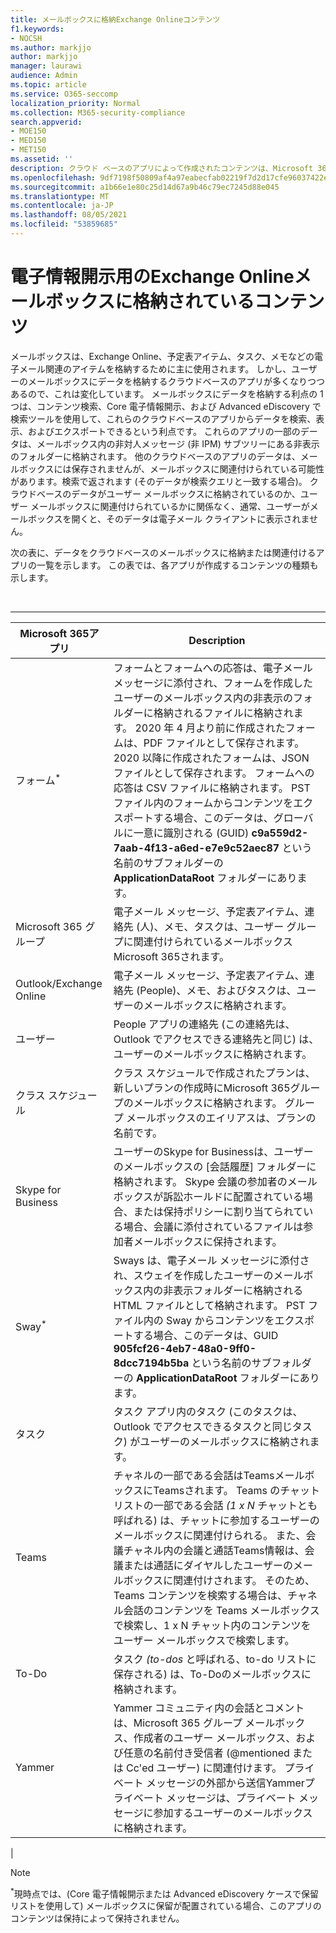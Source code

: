 ```yaml
---
title: メールボックスに格納Exchange Onlineコンテンツ
f1.keywords:
- NOCSH
ms.author: markjjo
author: markjjo
manager: laurawi
audience: Admin
ms.topic: article
ms.service: O365-seccomp
localization_priority: Normal
ms.collection: M365-security-compliance
search.appverid:
- MOE150
- MED150
- MET150
ms.assetid: ''
description: クラウド ベースのアプリによって作成されたコンテンツは、Microsoft 365のメールボックスに格納または関連付Exchange Onlineされます。 このコンテンツは、Microsoft 電子情報開示ツールを使用して検索できます。
ms.openlocfilehash: 9df7198f50809af4a97eabecfab02219f7d2d17cfe96037422e8516fd2567a1b
ms.sourcegitcommit: a1b66e1e80c25d14d67a9b46c79ec7245d88e045
ms.translationtype: MT
ms.contentlocale: ja-JP
ms.lasthandoff: 08/05/2021
ms.locfileid: "53859685"
---
```

# <a name="content-stored-in-exchange-online-mailboxes-for-ediscovery"></a>電子情報開示用のExchange Onlineメールボックスに格納されているコンテンツ

メールボックスは、Exchange Online、予定表アイテム、タスク、メモなどの電子メール関連のアイテムを格納するために主に使用されます。 しかし、ユーザーのメールボックスにデータを格納するクラウドベースのアプリが多くなりつつあるので、これは変化しています。 メールボックスにデータを格納する利点の 1 つは、コンテンツ検索、Core 電子情報開示、および Advanced eDiscovery で検索ツールを使用して、これらのクラウドベースのアプリからデータを検索、表示、およびエクスポートできるという利点です。 これらのアプリの一部のデータは、メールボックス内の非対人メッセージ (非 IPM) サブツリーにある非表示のフォルダーに格納されます。 他のクラウドベースのアプリのデータは、メールボックスには保存されませんが、メールボックスに関連付けられている可能性があります。検索で返されます (そのデータが検索クエリと一致する場合)。 クラウドベースのデータがユーザー メールボックスに格納されているのか、ユーザー メールボックスに関連付けられているかに関係なく、通常、ユーザーがメールボックスを開くと、そのデータは電子メール クライアントに表示されません。

次の表に、データをクラウドベースのメールボックスに格納または関連付けるアプリの一覧を示します。 この表では、各アプリが作成するコンテンツの種類も示します。

<br>

****

|Microsoft 365アプリ|Description|
|---|---|
|フォーム<sup>*</sup>|フォームとフォームへの応答は、電子メール メッセージに添付され、フォームを作成したユーザーのメールボックス内の非表示のフォルダーに格納されるファイルに格納されます。 2020 年 4 月より前に作成されたフォームは、PDF ファイルとして保存されます。 2020 以降に作成されたフォームは、JSON ファイルとして保存されます。 フォームへの応答は CSV ファイルに格納されます。 PST ファイル内のフォームからコンテンツをエクスポートする場合、このデータは、グローバルに一意に識別される (GUID) **c9a559d2-7aab-4f13-a6ed-e7e9c52aec87** という名前のサブフォルダーの **ApplicationDataRoot** フォルダーにあります。|
|Microsoft 365 グループ|電子メール メッセージ、予定表アイテム、連絡先 (人)、メモ、タスクは、ユーザー グループに関連付けられているメールボックスMicrosoft 365されます。|
|Outlook/Exchange Online|電子メール メッセージ、予定表アイテム、連絡先 (People)、メモ、およびタスクは、ユーザーのメールボックスに格納されます。|
|ユーザー|People アプリの連絡先 (この連絡先は、Outlook でアクセスできる連絡先と同じ) は、ユーザーのメールボックスに格納されます。|
|クラス スケジュール|クラス スケジュールで作成されたプランは、新しいプランの作成時にMicrosoft 365グループのメールボックスに格納されます。 グループ メールボックスのエイリアスは、プランの名前です。|
|Skype for Business|ユーザーのSkype for Businessは、ユーザーのメールボックスの [会話履歴] フォルダーに格納されます。 Skype 会議の参加者のメールボックスが訴訟ホールドに配置されている場合、または保持ポリシーに割り当てられている場合、会議に添付されているファイルは参加者メールボックスに保持されます。|
|Sway<sup>*</sup>|Sways は、電子メール メッセージに添付され、スウェイを作成したユーザーのメールボックス内の非表示フォルダーに格納される HTML ファイルとして格納されます。 PST ファイル内の Sway からコンテンツをエクスポートする場合、このデータは、GUID **905fcf26-4eb7-48a0-9ff0-8dcc7194b5ba** という名前のサブフォルダーの **ApplicationDataRoot** フォルダーにあります。|
|タスク|タスク アプリ内のタスク (このタスクは、Outlook でアクセスできるタスクと同じタスク) がユーザーのメールボックスに格納されます。|
|Teams|チャネルの一部である会話はTeamsメールボックスにTeamsされます。 Teams のチャット リストの一部である会話 *(1 x N* チャットとも呼ばれる) は、チャットに参加するユーザーのメールボックスに関連付けられる。 また、会議チャネル内の会議と通話Teams情報は、会議または通話にダイヤルしたユーザーのメールボックスに関連付けされます。 そのため、Teams コンテンツを検索する場合は、チャネル会話のコンテンツを Teams メールボックスで検索し、1 x N チャット内のコンテンツをユーザー メールボックスで検索します。|
|To-Do|タスク *(to-dos* と呼ばれる、to-do リストに保存される) は、To-Doのメールボックスに格納されます。|
|Yammer|Yammer コミュニティ内の会話とコメントは、Microsoft 365 グループ メールボックス、作成者のユーザー メールボックス、および任意の名前付き受信者 (@mentioned または Cc'ed ユーザー) に関連付けます。 プライベート メッセージの外部から送信Yammerプライベート メッセージは、プライベート メッセージに参加するユーザーのメールボックスに格納されます。|
|

> [!NOTE]
> <sup>*</sup>現時点では、(Core 電子情報開示または Advanced eDiscovery ケースで保留リストを使用して) メールボックスに保留が配置されている場合、このアプリのコンテンツは保持によって保持されません。

